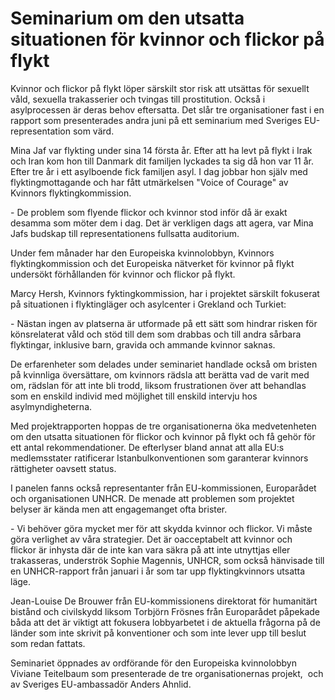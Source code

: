 # Seminarium om den utsatta situationen för kvinnor och flickor på flykt

Kvinnor och flickor på flykt löper särskilt stor risk att utsättas för sexuellt våld, sexuella trakasserier och tvingas till prostitution. Också i asylprocessen är deras behov eftersatta. Det slår tre organisationer fast i en rapport som presenterades andra juni på ett seminarium med Sveriges EU\-representation som värd.


Mina Jaf var flykting under sina 14 första år. Efter att ha levt på flykt i Irak och Iran kom hon till Danmark dit familjen lyckades ta sig då hon var 11 år. Efter tre år i ett asylboende fick familjen asyl. I dag jobbar hon själv med flyktingmottagande och har fått utmärkelsen "Voice of Courage" av Kvinnors flyktingkommission.

\- De problem som flyende flickor och kvinnor stod inför då är exakt desamma som möter dem i dag. Det är verkligen dags att agera, var Mina Jafs budskap till representationens fullsatta auditorium.

Under fem månader har den Europeiska kvinnolobbyn, Kvinnors flyktingkommission och det Europeiska nätverket för kvinnor på flykt undersökt förhållanden för kvinnor och flickor på flykt.

Marcy Hersh, Kvinnors fyktingkommission, har i projektet särskilt fokuserat på situationen i flyktingläger och asylcenter i Grekland och Turkiet:

\- Nästan ingen av platserna är utformade på ett sätt som hindrar risken för könsrelaterat våld och stöd till dem som drabbas och till andra sårbara flyktingar, inklusive barn, gravida och ammande kvinnor saknas.

De erfarenheter som delades under seminariet handlade också om bristen på kvinnliga översättare, om kvinnors rädsla att berätta vad de varit med om, rädslan för att inte bli trodd, liksom frustrationen över att behandlas som en enskild individ med möjlighet till enskild intervju hos asylmyndigheterna.

Med projektrapporten hoppas de tre organisationerna öka medvetenheten om den utsatta situationen för flickor och kvinnor på flykt och få gehör för ett antal rekommendationer. De efterlyser bland annat att alla EU:s medlemsstater ratificerar Istanbulkonventionen som garanterar kvinnors rättigheter oavsett status.

I panelen fanns också representanter från EU\-kommissionen, Europarådet och organisationen UNHCR. De menade att problemen som projektet belyser är kända men att engagemanget ofta brister.

\- Vi behöver göra mycket mer för att skydda kvinnor och flickor. Vi måste göra verlighet av våra strategier. Det är oacceptabelt att kvinnor och flickor är inhysta där de inte kan vara säkra på att inte utnyttjas eller trakasseras, underströk Sophie Magennis, UNHCR, som också hänvisade till en UNHCR\-rapport från januari i år som tar upp flyktingkvinnors utsatta läge.

Jean\-Louise De Brouwer från EU\-kommissionens direktorat för humanitärt bistånd och civilskydd liksom Torbjörn Frösnes från Europarådet påpekade båda att det är viktigt att fokusera lobbyarbetet i de aktuella frågorna på de länder som inte skrivit på konventioner och som inte lever upp till beslut som redan fattats.

Seminariet öppnades av ordförande för den Europeiska kvinnolobbyn Viviane Teitelbaum som presenterade de tre organisationernas projekt,  och av Sveriges EU\-ambassadör Anders Ahnlid.

